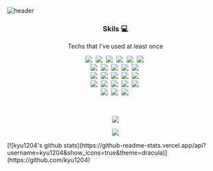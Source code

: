 ![header](https://capsule-render.vercel.app/api?type=waving&color=auto&height=300&text=MINT&fontSize=90&fontColor=000000)

<h3 align="center">Skils 💻</h3>
<p align="center"> Techs that I've used at least once </p>

<p align="center">
  <img src="https://img.shields.io/badge/Python-3766AB?style=flat-square&logo=Python&logoColor=white"/></a>&nbsp
  <img src="https://img.shields.io/badge/Java-007396?style=flat-square&logo=Java&logoColor=white"/></a>&nbsp 
  <img src="https://img.shields.io/badge/C++-00599C?style=flat-square&logo=C%2B%2B&logoColor=white"/></a>&nbsp 
  <img src="https://img.shields.io/badge/C-A8B9CC?style=flat-square&logo=C&logoColor=white"/></a>&nbsp
  <img src="https://img.shields.io/badge/Swift-FF9A00?style=flat-square&logo=Swift&logoColor=white"/></a>&nbsp
  <img src="https://img.shields.io/badge/Rust-F05138?style=flat-square&logo=Rust&logoColor=white"/></a>&nbsp
  <br>
  <img src="https://img.shields.io/badge/SpringBoot-6DB33F?style=flat-square&logo=Spring&logoColor=white"/></a>&nbsp 
  <img src="https://img.shields.io/badge/Django-092E20?style=flat-square&logo=Django&logoColor=white"/></a>&nbsp
  <img src="https://img.shields.io/badge/Flask-000000?style=flat-square&logo=Flask&logoColor=white"/></a>&nbsp
  <img src="https://img.shields.io/badge/Celery-37814A?style=flat-square&logo=Celery&logoColor=white"/></a>&nbsp
  <img src="https://img.shields.io/badge/TensorFlow-FF6F00?style=flat-square&logo=TensorFlow&logoColor=white"/></a>&nbsp
  <br>
  <img src="https://img.shields.io/badge/Mysql-E6B91E?style=flat-square&logo=MySql&logoColor=white"/></a>&nbsp
  <img src="https://img.shields.io/badge/PostgreSQL-4169E1?style=flat-square&logo=PostgreSQL&logoColor=white"/></a>&nbsp
  <img src="https://img.shields.io/badge/elasticsearch-005571?style=flat-square&logo=elasticsearch&logoColor=white"/></a>&nbsp
  <img src="https://img.shields.io/badge/Redis-DC382D?style=flat-square&logo=Redis&logoColor=white"/></a>&nbsp
  <img src="https://img.shields.io/badge/RabbitMQ-FF6600?style=flat-square&logo=RabbitMQ&logoColor=white"/></a>&nbsp
  <br>
  <img src="https://img.shields.io/badge/Docker-2496ED?style=flat-square&logo=Docker&logoColor=white"/></a>&nbsp
  <img src="https://img.shields.io/badge/Kubernetes-326CE5?style=flat-square&logo=kubernetes&logoColor=white"/></a>&nbsp
  <img src="https://img.shields.io/badge/Helm-0F1689?style=flat-square&logo=Helm&logoColor=white"/></a>&nbsp
  <img src="https://img.shields.io/badge/Ceph-EF5C55?style=flat-square&logo=Ceph&logoColor=white"/></a>&nbsp
  <img src="https://img.shields.io/badge/Ansible-EE0000?style=flat-square&logo=Ansible&logoColor=white"/></a>&nbsp
  <br>
  <img src="https://img.shields.io/badge/OpenStack-ED1944?style=flat-square&logo=openstack&logoColor=white"/></a>&nbsp
  <img src="https://img.shields.io/badge/aws-333664?style=flat-square&logo=amazon-aws&logoColor=white"/></a>&nbsp
  <img src="https://img.shields.io/badge/Azure-0078D4?style=flat-square&logo=microsoftazure&logoColor=white"/></a>&nbsp
</p>

<br>

<p align="center">
<a href="https://hits.seeyoufarm.com"><img src="https://hits.seeyoufarm.com/api/count/incr/badge.svg?url=https%3A%2F%2Fgithub.com%2Fkyu1204&count_bg=%238D45CD&title_bg=%23555555&icon=github.svg&icon_color=%23D3D3D3&title=hits&edge_flat=false"/></a>
</p>

<p align="center">
<a href="https://opgc.me/#/users/kyu1204" target="_blank"><img src="https://api.opgc.me/githubs/users/kyu1204/tag/?theme=basic" /></a>
</p>
[![kyu1204's github stats](https://github-readme-stats.vercel.app/api?username=kyu1204&show_icons=true&theme=dracula)](https://github.com/kyu1204)
